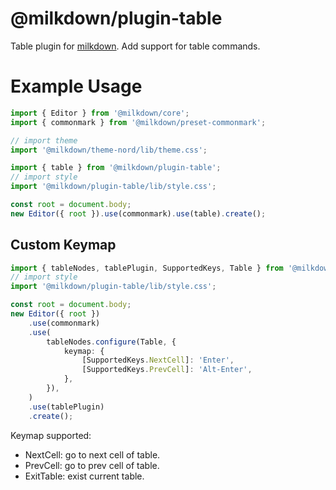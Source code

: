 # @milkdown/plugin-table

Table plugin for [milkdown](https://saul-mirone.github.io/milkdown/).
Add support for table commands.

# Example Usage

```typescript
import { Editor } from '@milkdown/core';
import { commonmark } from '@milkdown/preset-commonmark';

// import theme
import '@milkdown/theme-nord/lib/theme.css';

import { table } from '@milkdown/plugin-table';
// import style
import '@milkdown/plugin-table/lib/style.css';

const root = document.body;
new Editor({ root }).use(commonmark).use(table).create();
```

## Custom Keymap

```typescript
import { tableNodes, tablePlugin, SupportedKeys, Table } from '@milkdown/plugin-table';
// import style
import '@milkdown/plugin-table/lib/style.css';

const root = document.body;
new Editor({ root })
    .use(commonmark)
    .use(
        tableNodes.configure(Table, {
            keymap: {
                [SupportedKeys.NextCell]: 'Enter',
                [SupportedKeys.PrevCell]: 'Alt-Enter',
            },
        }),
    )
    .use(tablePlugin)
    .create();
```

Keymap supported:

-   NextCell: go to next cell of table.
-   PrevCell: go to prev cell of table.
-   ExitTable: exist current table.

